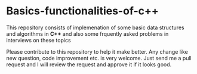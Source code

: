 # Basics-functionalities-of-c++

This repository consists of implemenation of some basic data structures and algorithms in **C++** and also some frquently asked problems in interviews on these topics

Please contribute to this repository to help it make better. Any change like new question, code improvement etc. is very welcome. 
Just send me a pull request and I will review the request and approve it if it looks good.

